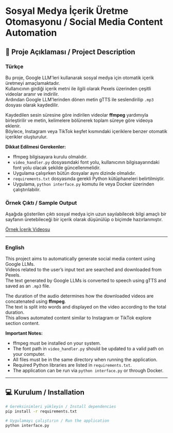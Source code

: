 # Sosyal Medya İçerik Üretme Otomasyonu / Social Media Content Automation

## 🔹 Proje Açıklaması / Project Description

### Türkçe
Bu proje, Google LLM'leri kullanarak sosyal medya için otomatik içerik üretmeyi amaçlamaktadır.  
Kullanıcının girdiği içerik metni ile ilgili olarak Pexels üzerinden çeşitli videolar aranır ve indirilir.  
Ardından Google LLM'lerinden dönen metin gTTS ile seslendirilip `.mp3` dosyası olarak kaydedilir.

Kaydedilen sesin süresine göre indirilen videolar **ffmpeg** yardımıyla birleştirilir ve metin, kelimelere bölünerek toplam süreye göre videoya eklenir.  
Böylece, Instagram veya TikTok keşfet kısmındaki içeriklere benzer otomatik içerikler oluşturulur.

**Dikkat Edilmesi Gerekenler:**
- ffmpeg bilgisayara kurulu olmalıdır.
- `video_handler.py` dosyasındaki font yolu, kullanıcının bilgisayarındaki font yolu olacak şekilde güncellenmelidir.
- Uygulama çalışırken bütün dosyalar aynı dizinde olmalıdır.
- `requirements.txt` dosyasında gerekli Python kütüphaneleri belirtilmiştir.
- Uygulama, `python interface.py` komutu ile veya Docker üzerinden çalıştırılabilir.

### Örnek Çıktı / Sample Output
Aşağıda gösterilen çıktı sosyal medya için uzun sayılabilecek bilgi amaçlı bir sayfanın üretebileceği bir içerik olarak düşünülüp o biçimde hazırlanmıştır.

[Örnek İçerik Videosu](output_with_subtitles.mp4)

---

### English
This project aims to automatically generate social media content using Google LLMs.  
Videos related to the user’s input text are searched and downloaded from Pexels.  
The text generated by Google LLMs is converted to speech using gTTS and saved as an `.mp3` file.

The duration of the audio determines how the downloaded videos are concatenated using **ffmpeg**.  
The text is split into words and displayed on the video according to the total duration.  
This allows automated content similar to Instagram or TikTok explore section content.

**Important Notes:**
- ffmpeg must be installed on your system.
- The font path in `video_handler.py` should be updated to a valid path on your computer.
- All files must be in the same directory when running the application.
- Required Python libraries are listed in `requirements.txt`.
- The application can be run via `python interface.py` or through Docker.

---

## 💻 Kurulum / Installation
```bash
# Gereksinimleri yükleyin / Install dependencies
pip install -r requirements.txt

# Uygulamayı çalıştırın / Run the application
python interface.py
